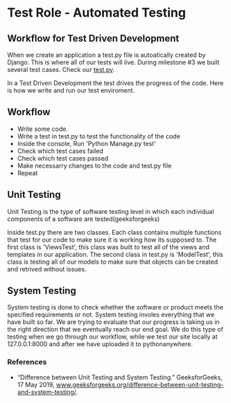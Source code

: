 # Test Role - Automated Testing

## Workflow for Test Driven Development
When we create an application a test.py file is autoatically created by Django. This is where all of our tests will live. During milestone #3 we built several test cases. Check our [test.py](../../../eShopping_main/eshop/test.py).

In a Test Driven Development the test drives the progress of the code. Here is how we write and run our test enviroment.

## Workflow
- Write some code.
- Write a test in test.py to test the functionality of the code
- Inside the console, Run 'Python Manage.py test' 
- Check which test cases failed
- Check which test cases passed
- Make necessarry changes to the code and test.py file
- Repeat

## Unit Testing 

Unit Testing is the type of software testing level in which each individual components of a software are tested(geeksforgeeks)

Inside test.py there are two classes. Each class contains multiple functions that test for our code to make sure it is working how its supposed to. The first class is 'ViewsTest', this class was built to test all of the views and templates in our application. The second class in test.py is 'ModelTest', this class is testing all of our models to make sure that objects can be created and retrived without issues. 

## System Testing

System testing is done to check whether the software or product meets the specified requirements or not. System testing involes everything that we have built so far. We are trying to evaluate that our progress is taking us in the right direction that we eventually reach our end goal. We do this type of testing when we go through our workflow, while we test our site locally at 127.0.0.1:8000 and after we have uploaded it to pythonanywhere.

### References
- “Difference between Unit Testing and System Testing.” GeeksforGeeks, 17 May 2019, www.geeksforgeeks.org/difference-between-unit-testing-and-system-testing/. 





